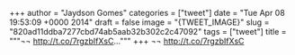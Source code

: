 
+++
author = "Jaydson Gomes"
categories = ["tweet"]
date = "Tue Apr 08 19:53:09 +0000 2014"
draft = false
image = "{TWEET_IMAGE}"
slug = "820ad11ddba7277cbd74ab5aab32b302c2c47092"
tags = ["tweet"]
title = """¬¬ http://t.co/7rgzbIfXsC..."""
+++
¬¬ http://t.co/7rgzbIfXsC
